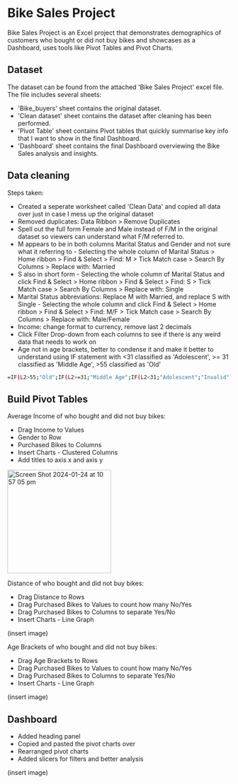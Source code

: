 # Bike Sales Project

Bike Sales Project is an Excel project that demonstrates demographics of customers who bought or did not buy bikes and showcases as a Dashboard, uses tools like Pivot Tables and Pivot Charts.

## Dataset

The dataset can be found from the attached 'Bike Sales Project' excel file. The file includes several sheets:
* 'Bike_buyers' sheet contains the original dataset.
* 'Clean dataset' sheet contains the dataset after cleaning has been performed.
* 'Pivot Table' sheet contains Pivot tables that quickly summarise key info that I want to show in the final Dashboard.
* 'Dashboard' sheet contains the final Dashboard overviewing the Bike Sales analysis and insights.

## Data cleaning
Steps taken:
* Created a seperate worksheet called 'Clean Data' and copied all data over just in case I mess up the original dataset
* Removed duplicates: Data Ribbon > Remove Duplicates
* Spell out the full form Female and Male instead of F/M in the original dataset so viewers can understand what F/M referred to.
* M appears to be in both columns Marital Status and Gender and not sure what it referring to - Selecting the whole column of Marital Status > Home ribbon > Find & Select > Find: M > Tick Match case > Search By Columns > Replace with: Married
* S also in short form - Selecting the whole column of Marital Status and click Find & Select > Home ribbon > Find & Select > Find: S > Tick Match case > Search By Columns > Replace with: Single
* Marital Status abbreviations: Replace M with Married, and replace S with Single - Selecting the whole column and click Find & Select > Home ribbon > Find & Select > Find: M/F > Tick Match case > Search By Columns > Replace with: Male/Female
* Income: change format to currency, remove last 2 decimals
* Click Filter Drop-down from each columns to see if there is any weird data that needs to work on
* Age not in age brackets, better to condense it and make it better to understand using IF statement with <31 classified as 'Adolescent', >= 31 classified as 'Middle Age', >55 classified as 'Old'

```bash
=IF(L2>55;"Old";IF(L2>=31;"Middle Age";IF(L2<31;"Adolescent";"Invalid")))
```

## Build Pivot Tables

Average Income of who bought and did not buy bikes:
* Drag Income to Values
* Gender to Row
* Purchased Bikes to Columns
* Insert Charts - Clustered Columns
* Add titles to axis x and axis y

<img width="234" alt="Screen Shot 2024-01-24 at 10 57 05 pm" src="https://github.com/minnguyen2311/bike-sales-project/assets/110536543/f5a69f0b-40d3-4f53-a193-acec14d4082b">

Distance of who bought and did not buy bikes:
* Drag Distance to Rows
* Drag Purchased Bikes to Values to count how many No/Yes
* Drag Purchased Bikes to Columns to separate Yes/No
* Insert Charts - Line Graph

(insert image)

Age Brackets of who bought and did not buy bikes:
* Drag Age Brackets to Rows
* Drag Purchased Bikes to Values to count how many No/Yes
* Drag Purchased Bikes to Columns to separate Yes/No
* Insert Charts - Line Graph

(insert image)

## Dashboard
* Added heading panel
* Copied and pasted the pivot charts over
* Rearranged pivot charts
* Added slicers for filters and better analysis

(insert image)
